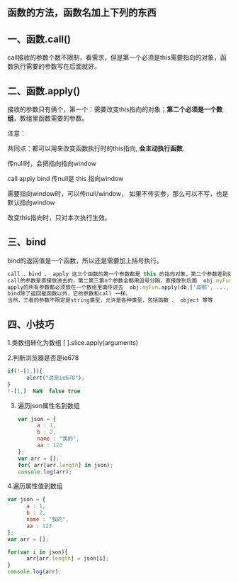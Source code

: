 ## 函数的方法，函数名加上下列的东西

## 一、函数.call()

  call接收的参数个数不限制，看需求，但是第一个必须是this需要指向的对象，函数执行需要的参数写在后面就好。

## 二、函数.apply()

接收的参数只有俩个，第一个：需要改变this指向的对象；**第二个必须是一个数组**，数组里函数需要的参数。

注意：

共同点：都可以用来改变函数执行时的this指向, **会主动执行函数.**

传null时，会把指向指向window 

call apply  bind   传null是  this 指向window

需要指向window时，可以传null/window，  如果不传实参，那么可以不写，也是默认指向window

改变this指向时，只对本次执行生效。

## 三、bind

bind的返回值是一个函数，所以还是需要加上括号执行。

```js
call 、bind 、 apply 这三个函数的第一个参数都是 this 的指向对象，第二个参数差别就来了：
call的参数是直接放进去的，第二第三第n个参数全都用逗号分隔，直接放到后面  obj.myFun.call(db,'成都', ... ,'string' )；
apply的所有参数都必须放在一个数组里面传进去  obj.myFun.apply(db,['成都', ..., 'string' ]);
bind除了返回是函数以外，它的参数和call 一样。
当然，三者的参数不限定是string类型，允许是各种类型，包括函数 、 object 等等
```

## 四、小技巧

1.类数组转化为数组    [ ].slice.apply(arguments)

2.判断浏览器是否是ie678   

```js
if(!-[1,]){
      alert("这是ie678");
}
!-[1,]  NaN  false true
```

3. 遍历json属性名到数组
   
   ```js
   var json = {
         a : 1,
         b : 2,
         name : "我的",
         aa : 123
   };
   var arr = [];
   for( arr[arr.length] in json);
   console.log(arr); 
   ```

4.遍历属性值到数组

```js
var json = {
      a : 1,
      b : 2,
      name : "我的",
      aa : 123
};
var arr = [];

for(var i in json){
      arr[arr.length] = json[i];
}
console.log(arr);
```